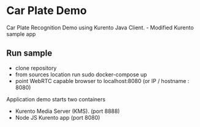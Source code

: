 Car Plate Demo
================
Car Plate Recognition Demo using Kurento Java Client. - Modified Kurento sample app


Run sample
---------------
  * clone repository
  * from sources location run sudo docker-compose up
  * point WebRTC capable browser to localhost:8080 (or IP / hostname : 8080)

Application demo starts two containers

  * Kurento Media Server (KMS). (port 8888) 
  * Node JS Kurento app (port 8080)
